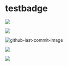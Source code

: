 # testbadge
![](https://github.com/ku1918/testbadge/workflows/CI/badge.svg)

![](https://img.shields.io/badge/test-hello-green)

![github-last-commit-image](https://img.shields.io/github/last-commit/commonality/getting-started-inner-source.svg?style=flat-square)

![](https://img.shields.io/github/commits-since/badges/shields/)

![](https://img.shields.io/github/commits-since/badges/shields/gh-pages)
